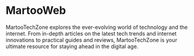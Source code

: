 # MartooWeb
MartooTechZone explores the ever-evolving world of technology and the internet. From in-depth articles on the latest tech trends and internet innovations to practical guides and reviews, MartooTechZone is your ultimate resource for staying ahead in the digital age.

